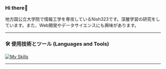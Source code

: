 ### Hi there👋

地方国公立大学院で情報工学を専攻しているNish323です。深層学習の研究をしています。また、Web開発やデータサイエンスにも興味があります。

---

### 🛠️ 使用技術とツール (Languages and Tools)

[![My Skills](https://skillicons.dev/icons?i=js,ts,react,nextjs,laravel,nodejs,python,docker,gcp,figma,c++.heroku)](https://skillicons.dev)

---
